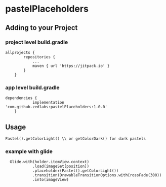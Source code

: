 # pastelPlaceholders
## Adding to your Project
### project level build.gradle
```
allprojects {
		repositories {
			...
			maven { url 'https://jitpack.io' }
		}
	}
```


### app level build.gradle
```
dependencies {
	        implementation 'com.github.zedlabs:pastelPlaceholders:1.0.0'
	}
```

## Usage
```
Pastel().getColorLight() \\ or getColorDark() for dark pastels
```
### example with glide
```
  Glide.with(holder.itemView.context)
            .load(imageSet[position])
            .placeholder(Pastel().getColorLight())
            .transition(DrawableTransitionOptions.withCrossFade(300))
            .into(imageView)
```
